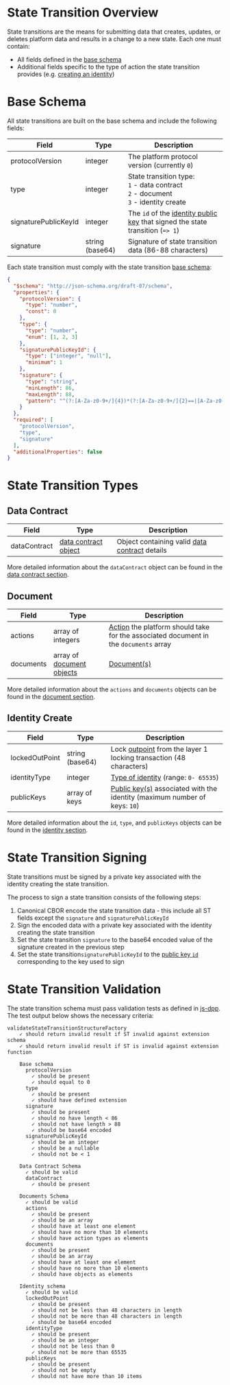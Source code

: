 # State Transition Overview

 State transitions are the means for submitting data that creates, updates, or deletes platform data and results in a change to a new state. Each one must contain:
 - All fields defined in the [base schema](#base-schema)
 - Additional fields specific to the type of action the state transition provides (e.g. [creating an identity](identity.md#identity-create-schema))

# Base Schema

All state transitions are built on the base schema and include the following fields:

| Field | Type | Description|
| - | - | - |
| protocolVersion | integer | The platform protocol version (currently `0`) |
| type | integer | State transition type:<br>`1` - data contract<br>`2` - document<br>`3` - identity create |
| signaturePublicKeyId | integer | The `id` of the [identity public key](identity.md#identity-publickeys) that signed the state transition (`=> 1`)|
| signature | string (base64)| Signature of state transition data (86-88 characters) |

Each state transition must comply with the state transition [base schema](https://github.com/dashevo/js-dpp/blob/v0.11.1/schema/stateTransition/base.json):


```json
{
  "$schema": "http://json-schema.org/draft-07/schema",
  "properties": {
    "protocolVersion": {
      "type": "number",
      "const": 0
    },
    "type": {
      "type": "number",
      "enum": [1, 2, 3]
    },
    "signaturePublicKeyId": {
      "type": ["integer", "null"],
      "minimum": 1
    },
    "signature": {
      "type": "string",
      "minLength": 86,
      "maxLength": 88,
      "pattern": "^(?:[A-Za-z0-9+/]{4})*(?:[A-Za-z0-9+/]{2}==|[A-Za-z0-9+/]{3}=)?$"
    }
  },
  "required": [
    "protocolVersion",
    "type",
    "signature"
  ],
  "additionalProperties": false
}
```

# State Transition Types

## Data Contract

| Field | Type | Description|
| - | - | - |
| dataContract | [data contract object](data-contract.md#data-contract-object) | Object containing valid [data contract](data-contract.md) details |

More detailed information about the `dataContract` object can be found in the [data contract section](data-contract.md).

## Document

| Field | Type | Description|
| - | - | - |
| actions | array of integers | [Action](document.md#document-actions) the platform should take for the associated document in the `documents` array |
| documents | array of [document objects](document.md#document-object) | [Document(s)](document.md#document-object) |

More detailed information about the `actions` and `documents` objects can be found in the [document section](document.md).

## Identity Create

| Field | Type | Description|
| - | - | - |
| lockedOutPoint | string (base64)| Lock [outpoint](https://dashcore.readme.io/docs/core-additional-resources-glossary#section-outpoint) from the layer 1 locking transaction (48 characters) |
| identityType | integer | [Type of identity](identity.md#identity-type) (range: `0- 65535`) |
| publicKeys | array of keys | [Public key(s)](identity.md#identity-publickeys) associated with the identity (maximum number of keys: `10`)|

More detailed information about the `id`, `type`, and `publicKeys` objects can be found in the [identity section](identity.md).

# State Transition Signing

State transitions must be signed by a private key associated with the identity creating the state transition.

The process to sign a state transition consists of the following steps:
1. Canonical CBOR encode the state transition data - this include all ST fields except the `signature` and `signaturePublicKeyId`
2. Sign the encoded data with a private key associated with the identity creating the state transition
3. Set the state transition `signature` to the base64 encoded value of the signature created in the previous step
4. Set the state transition`signaturePublicKeyId` to the [public key `id`](identity.md#public-key-id) corresponding to the key used to sign

# State Transition Validation

The state transition schema must pass validation tests as defined in [js-dpp](https://github.com/dashevo/js-dpp/blob/v0.11.1/test/integration/stateTransition/validation/validateStateTransitionStructureFactory.spec.js). The test output below shows the necessary criteria:


```
validateStateTransitionStructureFactory
    ✓ should return invalid result if ST invalid against extension schema
    ✓ should return invalid result if ST is invalid against extension function

    Base schema
      protocolVersion
        ✓ should be present
        ✓ should equal to 0
      type
        ✓ should be present
        ✓ should have defined extension
      signature
        ✓ should be present
        ✓ should no have length < 86
        ✓ should not have length > 88
        ✓ should be base64 encoded
      signaturePublicKeyId
        ✓ should be an integer
        ✓ should be a nullable
        ✓ should not be < 1

    Data Contract Schema
      ✓ should be valid
      dataContract
        ✓ should be present

    Documents Schema
      ✓ should be valid
      actions
        ✓ should be present
        ✓ should be an array
        ✓ should have at least one element
        ✓ should have no more than 10 elements
        ✓ should have action types as elements
      documents
        ✓ should be present
        ✓ should be an array
        ✓ should have at least one element
        ✓ should have no more than 10 elements
        ✓ should have objects as elements

    Identity schema
      ✓ should be valid
      lockedOutPoint
        ✓ should be present
        ✓ should not be less than 48 characters in length
        ✓ should not be more than 48 characters in length
        ✓ should be base64 encoded
      identityType
        ✓ should be present
        ✓ should be an integer
        ✓ should not be less than 0
        ✓ should not be more than 65535
      publicKeys
        ✓ should be present
        ✓ should not be empty
        ✓ should not have more than 10 items
```
